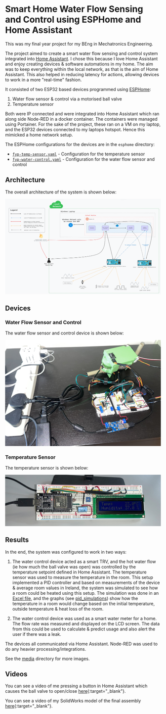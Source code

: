 # Smart Home Water Flow Sensing and Control using ESPHome and Home Assistant

This was my final year project for my BEng in Mechatronics Engineering.

The project aimed to create a smart water flow sensing and control system integrated into [Home Assistant](https://www.home-assistant.io/). I chose this because I love Home Assistant and enjoy creating devices & software automations in my home. The aim was to keep everything within the local network, as that is the aim of Home Assistant. This also helped in reducing latency for actions, allowing devices to work in a more "real-time" fashion.

It consisted of two ESP32 based devices programmed using [ESPHome](https://esphome.io/):

1. Water flow sensor & control via a motorised ball valve
2. Temperature sensor

Both were IP connected and were integrated into Home Assistant which ran along side Node-RED in a docker container. The containers were managed using Portainer. For the sake of the project, these ran on a VM on my laptop, and the ESP32 devices connected to my laptops hotspot. Hence this mimicked a home network setup.

The ESPHome configurations for the devices are in the `esphome` directory:

- [`fyp-temp-sensor.yaml`](esphome/fyp-temp-sensor.yaml) - Configuration for the temperature sensor
- [`fyp-water-control.yaml`](esphome/fyp-water-control.yaml) - Configuration for the water flow sensor and control

## Architecture

The overall architecture of the system is shown below:

![Architecture](./media/architecture.png)

## Devices

### Water Flow Sensor and Control

The water flow sensor and control device is shown below:

![Water Flow Sensor and Control](./water_control_device.JPEG)

### Temperature Sensor

The temperature sensor is shown below:

![Temperature Sensor](./temp_sensor_device.jpg)

## Results

In the end, the system was configured to work in two ways:

1. The water control device acted as a smart TRV, and the hot water flow (ie how much the ball valve was open) was controlled by the temperature setpoint defined in Home Assistant. The temperature sensor was used to measure the temperature in the room. This setup implemented a PID controller and based on measurements of the device & average room values in Ireland, the system was simulated to see how a room could be heated using this setup. The simulation was done in an [Excel file](https://docs.google.com/spreadsheets/d/1R-e4HWdBuG948Ufl9aNrg3_9wH5RYTUA/edit?usp=sharing&ouid=111026779034388612254&rtpof=true&sd=true), and the graphs (see [pid_simulations](./pid_simulations)) show how the temperature in a room would change based on the initial temperature, outside temperature & heat loss of the room.

2. The water control device was used as a smart water meter for a home. The flow rate was measured and displayed on the LCD screen. The data from this could be used to calculate & predict usage and also alert the user if there was a leak.

The devices all communicated via Home Assistant. Node-RED was used to do any heavier processing/integrations.

See the [media](./media) directory for more images.

## Videos

You can see a video of me pressing a button in Home Assistant which causes the ball valve to open/close [here](https://drive.google.com/file/d/139T37PPl8u4V6MZUj5RB6bhB8E7ICn2o/view?usp=sharing){:target="_blank"}.

You can see a video of my SolidWorks model of the final assembly [here](https://drive.google.com/file/d/1ycCI5a3zN7IQQQPo0uJfQ2lbNPvKIrb1/view?usp=sharing){:target="_blank"}.

